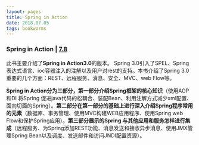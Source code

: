 ```yaml
---
layout: pages
title: Spring in Action
date: 2018.07.05
tags: bookworms
---
```

 
 ### Spring in Action  | [7.8](https://book.douban.com/subject/24830012/)
 此书主要介绍了**Spring in Action3.0**的版本。
Spring 3.0引入了SPEL、Spring 表达式语言、ioc容器注入的注解以及用户对rest的支持。本书介绍了Spring 3.0重要的几个方面：REST、远程服务、消息、安全、MVC、web Flow等。

**Spring in Action分为三部分，第一部分介绍Spring框架的核心知识**（使用AOP和DI 将Spring 促进java代码的松耦合、装配Bean、利用注解方式减少xml配置、面向切面的Spring）。**第二部分在第一部分的基础上进行深入介绍Spring程序常用的元素**（数据库、事务管理、使用MVC构建WEB应用程序、使用Spring web Flow和保护Spring应用）。**第三部分展示的Spring 与其他应用和服务怎样进行集成**（远程服务、为Spring添加REST功能、消息发送和接收异步消息、使用JMX管理Spring Bean以及调度、发送邮件和访问JNDI配置资源）。
